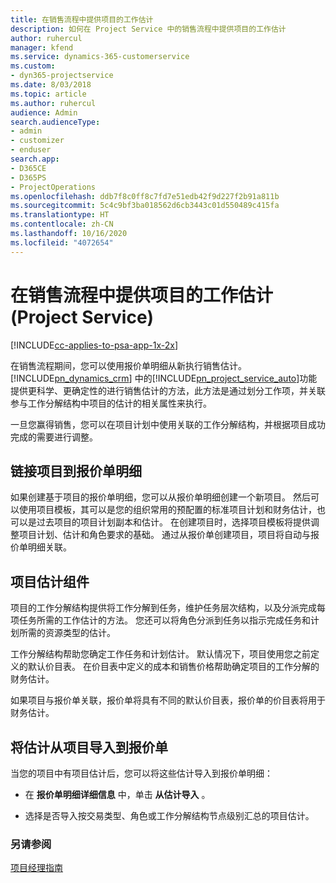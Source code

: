 ```yaml
---
title: 在销售流程中提供项目的工作估计
description: 如何在 Project Service 中的销售流程中提供项目的工作估计
author: ruhercul
manager: kfend
ms.service: dynamics-365-customerservice
ms.custom:
- dyn365-projectservice
ms.date: 8/03/2018
ms.topic: article
ms.author: ruhercul
audience: Admin
search.audienceType:
- admin
- customizer
- enduser
search.app:
- D365CE
- D365PS
- ProjectOperations
ms.openlocfilehash: ddb7f8c0ff8c7fd7e51edb42f9d227f2b91a811b
ms.sourcegitcommit: 5c4c9bf3ba018562d6cb3443c01d550489c415fa
ms.translationtype: HT
ms.contentlocale: zh-CN
ms.lasthandoff: 10/16/2020
ms.locfileid: "4072654"
---
```

# <a name="provide-work-estimates-for-a-project-during-the-sales-process-project-service"></a>在销售流程中提供项目的工作估计 (Project Service)

[!INCLUDE[cc-applies-to-psa-app-1x-2x](../includes/cc-applies-to-psa-app-1x-2x.md)]

在销售流程期间，您可以使用报价单明细从新执行销售估计。 [!INCLUDE[pn_dynamics_crm](../includes/pn-dynamics-crm.md)] 中的[!INCLUDE[pn_project_service_auto](../includes/pn-project-service-auto.md)]功能提供更科学、更确定性的进行销售估计的方法，此方法是通过划分工作项，并关联参与工作分解结构中项目的估计的相关属性来执行。  
  
 一旦您赢得销售，您可以在项目计划中使用关联的工作分解结构，并根据项目成功完成的需要进行调整。  
  
## <a name="link-a-project-to-a-quote-line"></a>链接项目到报价单明细  
 如果创建基于项目的报价单明细，您可以从报价单明细创建一个新项目。 然后可以使用项目模板，其可以是您的组织常用的预配置的标准项目计划和财务估计，也可以是过去项目的项目计划副本和估计。 在创建项目时，选择项目模板将提供调整项目计划、估计和角色要求的基础。 通过从报价单创建项目，项目将自动与报价单明细关联。  
  
## <a name="project-estimate-components"></a>项目估计组件  
 项目的工作分解结构提供将工作分解到任务，维护任务层次结构，以及分派完成每项任务所需的工作估计的方法。 您还可以将角色分派到任务以指示完成任务和计划所需的资源类型的估计。  
  
 工作分解结构帮助您确定工作任务和计划估计。 默认情况下，项目使用您之前定义的默认价目表。 在价目表中定义的成本和销售价格帮助确定项目的工作分解的财务估计。  
  
 如果项目与报价单关联，报价单将具有不同的默认价目表，报价单的价目表将用于财务估计。  
  
## <a name="import-estimates-from-a-project-into-a-quote"></a>将估计从项目导入到报价单  
 当您的项目中有项目估计后，您可以将这些估计导入到报价单明细：  
  
-   在 **报价单明细详细信息** 中，单击 **从估计导入** 。 

-   选择是否导入按交易类型、角色或工作分解结构节点级别汇总的项目估计。  
  
### <a name="see-also"></a>另请参阅  
 [项目经理指南](../psa/project-manager-guide.md)
